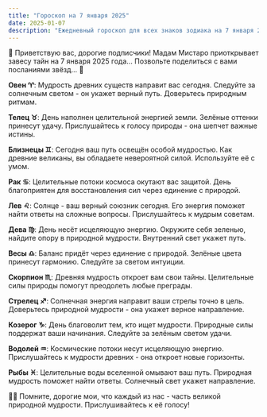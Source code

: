 ```yaml
---
title: "Гороскоп на 7 января 2025"
date: 2025-01-07
description: "Ежедневный гороскоп для всех знаков зодиака на 7 января 2025 года от Мадам Мистаро"
---
```


🌟 Приветствую вас, дорогие подписчики! Мадам Мистаро приоткрывает завесу тайн на 7 января 2025 года... Позвольте поделиться с вами посланиями звёзд... 🔮

<b>Овен ♈️</b>: Мудрость древних существ направит вас сегодня. Следуйте за солнечным светом - он укажет верный путь. Доверьтесь природным ритмам.

<b>Телец ♉️</b>: День наполнен целительной энергией земли. Зелёные оттенки принесут удачу. Прислушайтесь к голосу природы - она шепчет важные истины.

<b>Близнецы ♊️</b>: Сегодня ваш путь освещён особой мудростью. Как древние великаны, вы обладаете невероятной силой. Используйте её с умом.

<b>Рак ♋️</b>: Целительные потоки космоса окутают вас защитой. День благоприятен для восстановления сил через единение с природой.

<b>Лев ♌️</b>: Солнце - ваш верный союзник сегодня. Его энергия поможет найти ответы на сложные вопросы. Прислушайтесь к мудрым советам.

<b>Дева ♍️</b>: День несёт исцеляющую энергию. Окружите себя зеленью, найдите опору в природной мудрости. Внутренний свет укажет путь.

<b>Весы ♎️</b>: Баланс придёт через единение с природой. Зелёные цвета принесут гармонию. Следуйте за светом интуиции.

<b>Скорпион ♏️</b>: Древняя мудрость откроет вам свои тайны. Целительные силы природы помогут преодолеть любые преграды.

<b>Стрелец ♐️</b>: Солнечная энергия направит ваши стрелы точно в цель. Доверьтесь природной мудрости - она укажет верное направление.

<b>Козерог ♑️</b>: День благоволит тем, кто ищет мудрости. Природные силы поддержат ваши начинания. Следуйте за зелёным светом удачи.

<b>Водолей ♒️</b>: Космические потоки несут исцеляющую энергию. Прислушайтесь к мудрости древних - она откроет новые горизонты.

<b>Рыбы ♓️</b>: Целительные воды вселенной омывают ваш путь. Природная мудрость поможет найти ответы. Солнечный свет укажет направление.

🌿✨ Помните, дорогие мои, что каждый из нас - часть великой природной мудрости. Прислушивайтесь к её голосу! 